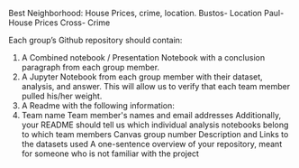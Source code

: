 Best Neighborhood: House Prices, crime, location.
Bustos- Location
Paul- House Prices
Cross- Crime

Each group’s Github repository should contain:
1. A Combined notebook / Presentation Notebook with a conclusion paragraph from each group member.
2. A Jupyter Notebook from each group member with their dataset, analysis, and answer. This will allow us to verify that each team member pulled his/her weight.
3. A Readme with the following information:
4. Team name
Team member's names and email addresses
Additionally, your README should tell us which individual analysis notebooks belong to which team members
Canvas group number
Description and Links to the datasets used
A one-sentence overview of your repository, meant for someone who is not familiar with the project
